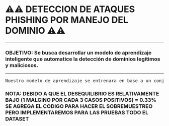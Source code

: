 # ⚠️⚠️ DETECCION DE ATAQUES PHISHING POR MANEJO DEL DOMINIO ⚠️⚠️
---
### OBJETIVO: Se busca desarrollar un modelo de aprendizaje inteligente que automatice la detección de dominios legitimos y maliciosos.
---
<pre>Nuestro modelo de aprendizaje se entrenara en base a un conjunto de 450,000 muestras de URL's con las etiquetas predefinidas de (MALICIOSO) y (NO MALICIOSO), debido al que el conjunto de datos se encuentra desbalanceado se plantea el uso de SMOTE para sobremuestrear el conjunto de datos 
</pre>

### NOTA: DEBIDO A QUE EL DESEQUILIBRIO ES RELATIVAMENTE BAJO (1 MALGINO POR CADA 3 CASOS POSITIVOS) = 0.33% SE AGREGA EL CODIGO PARA HACER EL SOBREMUESTREO PERO IMPLEMENTAREMOS PARA LAS PRUEBAS TODO EL DATASET

<PRE></PRE>